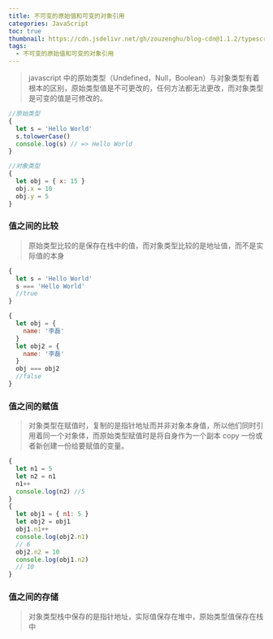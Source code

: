 ```yaml
---
title: 不可变的原始值和可变的对象引用
categories: JavaScript
toc: true
thumbnail: https://cdn.jsdelivr.net/gh/zouzenghu/blog-cdn@1.1.2/typescript/image/foreground_bluprint.svg
tags:
  - 不可变的原始值和可变的对象引用
---
```


> javascript 中的原始类型（Undefined，Null，Boolean）与对象类型有着根本的区别，原始类型值是不可更改的，任何方法都无法更改，而对象类型是可变的值是可修改的。

<!--more-->

```javascript
//原始类型
{
  let s = 'Hello World'
  s.tolowerCase()
  console.log(s) // => Hello World
}

//对象类型
{
  let obj = { x: 15 }
  obj.x = 10
  obj.y = 5
}
```

### 值之间的比较

> 原始类型比较的是保存在栈中的值，而对象类型比较的是地址值，而不是实际值的本身

```javascript
{
  let s = 'Hello World'
  s === 'Hello World'
  //true
}

{
  let obj = {
    name: '李磊'
  }
  let obj2 = {
    name: '李磊'
  }
  obj === obj2
  //false
}
```

### 值之间的赋值

> 对象类型在赋值时，复制的是指针地址而并非对象本身值，所以他们同时引用着同一个对象体，而原始类型赋值时是将自身作为一个副本 copy 一份或者新创建一份给要赋值的变量。

```javascript
{
  let n1 = 5
  let n2 = n1
  n1++
  console.log(n2) //5
}
{
  let obj1 = { n1: 5 }
  let obj2 = obj1
  obj1.n1++
  console.log(obj2.n1)
  // 6
  obj2.n2 = 10
  console.log(obj1.n2)
  // 10
}
```

### 值之间的存储

> 对象类型栈中保存的是指针地址，实际值保存在堆中，原始类型值保存在栈中
